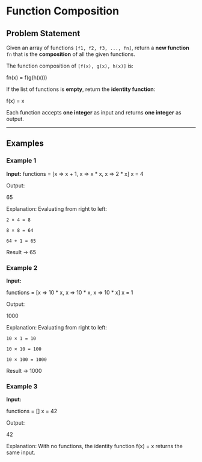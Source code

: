 # Function Composition

## Problem Statement
Given an array of functions `[f1, f2, f3, ..., fn]`, return a **new function** `fn` that is the **composition** of all the given functions.

The function composition of `[f(x), g(x), h(x)]` is:

fn(x) = f(g(h(x)))

If the list of functions is **empty**, return the **identity function**:

f(x) = x

Each function accepts **one integer** as input and returns **one integer** as output.

---

## Examples

### **Example 1**
**Input:**
functions = [x => x + 1, x => x * x, x => 2 * x]
x = 4

Output:

65

Explanation:
Evaluating from right to left:

    2 × 4 = 8

    8 × 8 = 64

    64 + 1 = 65

Result → 65

### **Example 2**

**Input:**

functions = [x => 10 * x, x => 10 * x, x => 10 * x]
x = 1

Output:

1000

Explanation:
Evaluating from right to left:

    10 × 1 = 10

    10 × 10 = 100

    10 × 100 = 1000

Result → 1000

### **Example 3**

**Input:**

functions = []
x = 42

Output:

42

Explanation:
With no functions, the identity function f(x) = x returns the same input.
